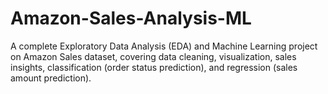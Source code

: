 # Amazon-Sales-Analysis-ML
A complete Exploratory Data Analysis (EDA) and Machine Learning project on Amazon Sales dataset, covering data cleaning, visualization, sales insights, classification (order status prediction), and regression (sales amount prediction).
